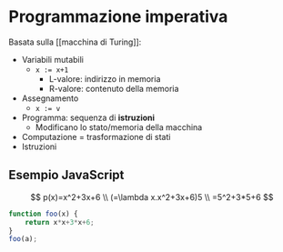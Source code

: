 # Programmazione imperativa

Basata sulla [[macchina di Turing]]:
- Variabili mutabili
	- `x := x+1`
		- L-valore: indirizzo in memoria
		- R-valore: contenuto della memoria
- Assegnamento
	- `x := v`
- Programma: sequenza di **istruzioni**
	- Modificano lo stato/memoria della macchina
- Computazione = trasformazione di stati
- Istruzioni

## Esempio JavaScript
$$
p(x)=x^2+3x+6 \\
(=\lambda x.x^2+3x+6)5 \\
=5^2+3*5+6
$$

```javascript
function foo(x) {
    return x*x+3*x+6;
}
foo(a);
```
